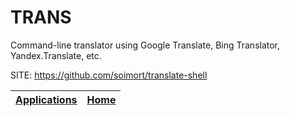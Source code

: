 # TRANS

 Command-line translator using Google Translate, Bing Translator,  Yandex.Translate, etc.

 SITE: https://github.com/soimort/translate-shell

 | [Applications](https://portable-linux-apps.github.io/apps.html) | [Home](https://portable-linux-apps.github.io)
 | --- | --- |
